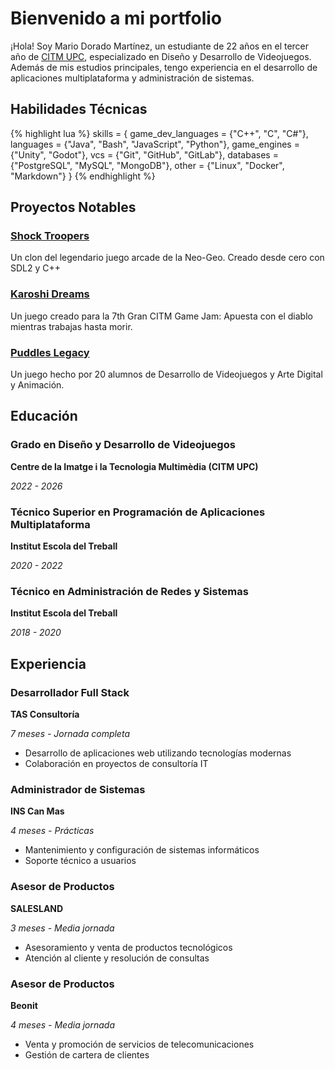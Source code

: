 <h1>Bienvenido a mi portfolio</h1>

¡Hola! Soy Mario Dorado Martínez, un estudiante de 22 años en el tercer año de <a href="https://www.citm.upc.edu/esp/estudis/graus-videojocs/">CITM UPC</a>, especializado en Diseño y Desarrollo de Videojuegos. Además de mis estudios principales, tengo experiencia en el desarrollo de aplicaciones multiplataforma y administración de sistemas.

## Habilidades Técnicas

{% highlight lua %}
skills = {
  game_dev_languages = {"C++", "C", "C#"},
  languages = {"Java", "Bash", "JavaScript", "Python"},
  game_engines = {"Unity", "Godot"},
  vcs = {"Git", "GitHub", "GitLab"},
  databases = {"PostgreSQL", "MySQL", "MongoDB"},
  other = {"Linux", "Docker", "Markdown"}
}
{% endhighlight %}

## Proyectos Notables

<div class="grid">
  <div class="card">
    <h3><a href="{{ site.baseurl_root }}/es/posts/2024/01/10/Schock-Troopers/">Shock Troopers</a></h3>
    <p>Un clon del legendario juego arcade de la Neo-Geo. Creado desde cero con SDL2 y C++</p>
  </div>
  <div class="card">
    <h3><a href="{{ site.baseurl_root }}/es/posts/2024/02/01/Karoshi-Dreams/">Karoshi Dreams</a></h3>
    <p>Un juego creado para la 7th Gran CITM Game Jam: Apuesta con el diablo mientras trabajas hasta morir.</p> 
  </div>
  <div class="card">
    <h3><a href="{{ site.baseurl_root }}/es/posts/2024/06/13/Puddles-Legacy/">Puddles Legacy</a></h3>
    <p>Un juego hecho por 20 alumnos de Desarrollo de Videojuegos y Arte Digital y Animación.</p>
  </div>
</div>

## Educación

<div class="grid">
  <div class="card">
    <h3>Grado en Diseño y Desarrollo de Videojuegos</h3>
    <p class="card-subtitle"><strong>Centre de la Imatge i la Tecnologia Multimèdia (CITM UPC)</strong></p>
    <p class="card-subtitle"><em>2022 - 2026</em></p>
  </div>
  
  <div class="card">
    <h3>Técnico Superior en Programación de Aplicaciones Multiplataforma</h3>
    <p class="card-subtitle"><strong>Institut Escola del Treball</strong></p>
    <p class="card-subtitle"><em>2020 - 2022</em></p>
  </div>
  
  <div class="card">
    <h3>Técnico en Administración de Redes y Sistemas</h3>
    <p class="card-subtitle"><strong>Institut Escola del Treball</strong></p>
    <p class="card-subtitle"><em>2018 - 2020</em></p>
  </div>
</div>

## Experiencia

<div class="grid">
  <div class="card">
    <h3>Desarrollador Full Stack</h3>
    <p class="card-subtitle"><strong>TAS Consultoría</strong></p>
    <p class="card-subtitle"><em>7 meses - Jornada completa</em></p>
    <ul>
      <li>Desarrollo de aplicaciones web utilizando tecnologías modernas</li>
      <li>Colaboración en proyectos de consultoría IT</li>
    </ul>
  </div>

  <div class="card">
    <h3>Administrador de Sistemas</h3>
    <p class="card-subtitle"><strong>INS Can Mas</strong></p>
    <p class="card-subtitle"><em>4 meses - Prácticas</em></p>
    <ul>
      <li>Mantenimiento y configuración de sistemas informáticos</li>
      <li>Soporte técnico a usuarios</li>
    </ul>
  </div>

  <div class="card">
    <h3>Asesor de Productos</h3>
    <p class="card-subtitle"><strong>SALESLAND</strong></p>
    <p class="card-subtitle"><em>3 meses - Media jornada</em></p>
    <ul>
      <li>Asesoramiento y venta de productos tecnológicos</li>
      <li>Atención al cliente y resolución de consultas</li>
    </ul>
  </div>

  <div class="card">
    <h3>Asesor de Productos</h3>
    <p class="card-subtitle"><strong>Beonit</strong></p>
    <p class="card-subtitle"><em>4 meses - Media jornada</em></p>
    <ul>
      <li>Venta y promoción de servicios de telecomunicaciones</li>
      <li>Gestión de cartera de clientes</li>
    </ul>
  </div>
</div>